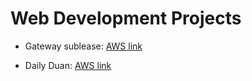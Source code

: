 # Web Development Projects

* Gateway sublease: [AWS link](http://dwjsublease.s3-website-us-west-1.amazonaws.com)

* Daily Duan: [AWS link](http://dailyduan.s3-website-us-west-1.amazonaws.com)
